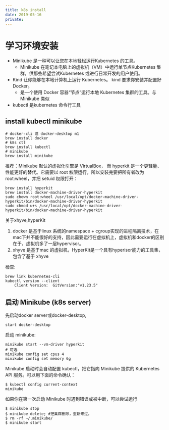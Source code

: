 ```yaml
---
title: k8s install
date: 2019-05-16
private:
---
```

# 学习环境安装
- Minikube 是一种可以让您在本地轻松运行Kubernetes 的工具。 
    - Minikube 在笔记本电脑上的虚拟机（VM）中运行单节点Kubernetes 集群，供那些希望尝试Kubernetes 或进行日常开发的用户使用。
- Kind  让你能够在本地计算机上运行 Kubernetes。 kind 要求你安装并配置好 Docker。
    - 是一个使用 Docker 容器“节点”运行本地 Kubernetes 集群的工具。与Minikube 类似
- kubectl 是kubernetes 命令行工具

## install kubectl minikube

    # docker-cli 或 docker-desktop m1
    brew install docker
    # k8s ctl
    brew install kubectl
    # minikube
    brew install minikube

推荐：Minikube 默认的虚拟化引擎是 VirtualBox， 而 hyperkit 是一个更轻量、性能更好的替代。它需要以 root 权限运行，所以安装完要把所有者改为 root:wheel，并把 setuid 权限打开：

    brew install hyperkit
    brew install docker-machine-driver-hyperkit
    sudo chown root:wheel /usr/local/opt/docker-machine-driver-hyperkit/bin/docker-machine-driver-hyperkit
    sudo chmod u+s /usr/local/opt/docker-machine-driver-hyperkit/bin/docker-machine-driver-hyperkit

关于xhyve,hyperKit

1. docker 是基于linux 系统的namespace + cgroup实现的进程隔离技术，在mac下并不能很好的支持，因此需要运行在虚拟机上，虚拟机和docker的区别在于，虚拟机多了一层hypervisor。
2. xhyve 是基于mac 的虚拟机，HyperKit是一个具有hyperisor能力的工具集，包含了基于 xhyve

检查:

    brew link kubernetes-cli
    kubectl version --client
        Client Version:  GitVersion:"v1.23.5"

## 启动 Minikube (k8s server)
先启动docker server或docker-desktop,

    start docker-desktop

启动 minikube:

    minikube start --vm-driver hyperkit
    # 可选
    minikube config set cpus 4
    minikube config set memory 6g

Minikube 启动时会自动配置 kubectl，把它指向 Minikube 提供的 Kubernetes API 服务。可以用下面的命令确认：

    $ kubectl config current-context
    minikube

如果你在第一次启动 Minikube 时遇到错误或被中断，可以尝试运行

    $ minikube stop
    $ minikube delete; #把集群删除，重新来过。
    $ rm -rf ~/.minikube/
    $ minikube start
